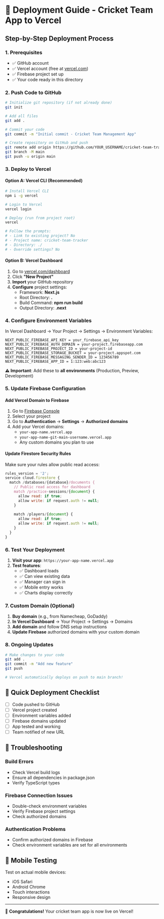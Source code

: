 # 🚀 Deployment Guide - Cricket Team App to Vercel

## Step-by-Step Deployment Process

### **1. Prerequisites**
- ✅ GitHub account
- ✅ Vercel account (free at [vercel.com](https://vercel.com))
- ✅ Firebase project set up
- ✅ Your code ready in this directory

### **2. Push Code to GitHub**

```bash
# Initialize git repository (if not already done)
git init

# Add all files
git add .

# Commit your code
git commit -m "Initial commit - Cricket Team Management App"

# Create repository on GitHub and push
git remote add origin https://github.com/YOUR_USERNAME/cricket-team-tracker.git
git branch -M main
git push -u origin main
```

### **3. Deploy to Vercel**

#### **Option A: Vercel CLI (Recommended)**
```bash
# Install Vercel CLI
npm i -g vercel

# Login to Vercel
vercel login

# Deploy (run from project root)
vercel

# Follow the prompts:
# - Link to existing project? No
# - Project name: cricket-team-tracker
# - Directory: ./
# - Override settings? No
```

#### **Option B: Vercel Dashboard**
1. Go to [vercel.com/dashboard](https://vercel.com/dashboard)
2. Click **"New Project"**
3. **Import** your GitHub repository
4. **Configure** project settings:
   - Framework: **Next.js**
   - Root Directory: **.**
   - Build Command: **npm run build**
   - Output Directory: **.next**

### **4. Configure Environment Variables**

In Vercel Dashboard → Your Project → Settings → Environment Variables:

```
NEXT_PUBLIC_FIREBASE_API_KEY = your_firebase_api_key
NEXT_PUBLIC_FIREBASE_AUTH_DOMAIN = your-project.firebaseapp.com
NEXT_PUBLIC_FIREBASE_PROJECT_ID = your-project-id
NEXT_PUBLIC_FIREBASE_STORAGE_BUCKET = your-project.appspot.com
NEXT_PUBLIC_FIREBASE_MESSAGING_SENDER_ID = 123456789
NEXT_PUBLIC_FIREBASE_APP_ID = 1:123:web:abc123
```

**⚠️ Important**: Add these to **all environments** (Production, Preview, Development)

### **5. Update Firebase Configuration**

#### **Add Vercel Domain to Firebase**
1. Go to [Firebase Console](https://console.firebase.google.com)
2. Select your project
3. Go to **Authentication** → **Settings** → **Authorized domains**
4. Add your Vercel domains:
   - `your-app-name.vercel.app`
   - `your-app-name-git-main-username.vercel.app`
   - Any custom domains you plan to use

#### **Update Firestore Security Rules**
Make sure your rules allow public read access:
```javascript
rules_version = '2';
service cloud.firestore {
  match /databases/{database}/documents {
    // Public read access for dashboard
    match /practice-sessions/{document} {
      allow read: if true;
      allow write: if request.auth != null;
    }
    
    match /players/{document} {
      allow read: if true;
      allow write: if request.auth != null;
    }
  }
}
```

### **6. Test Your Deployment**

1. **Visit your app**: `https://your-app-name.vercel.app`
2. **Test features**:
   - ✅ Dashboard loads
   - ✅ Can view existing data
   - ✅ Manager can sign in
   - ✅ Mobile entry works
   - ✅ Charts display correctly

### **7. Custom Domain (Optional)**

1. **Buy domain** (e.g., from Namecheap, GoDaddy)
2. **In Vercel Dashboard** → Your Project → Settings → Domains
3. **Add domain** and follow DNS setup instructions
4. **Update Firebase** authorized domains with your custom domain

### **8. Ongoing Updates**

```bash
# Make changes to your code
git add .
git commit -m "Add new feature"
git push

# Vercel automatically deploys on push to main branch!
```

## 🎯 **Quick Deployment Checklist**

- [ ] Code pushed to GitHub
- [ ] Vercel project created
- [ ] Environment variables added
- [ ] Firebase domains updated
- [ ] App tested and working
- [ ] Team notified of new URL

## 🔧 **Troubleshooting**

### **Build Errors**
- Check Vercel build logs
- Ensure all dependencies in package.json
- Verify TypeScript types

### **Firebase Connection Issues**
- Double-check environment variables
- Verify Firebase project settings
- Check authorized domains

### **Authentication Problems**
- Confirm authorized domains in Firebase
- Check environment variables are set for all environments

## 📱 **Mobile Testing**

Test on actual mobile devices:
- iOS Safari
- Android Chrome
- Touch interactions
- Responsive design

---

🎉 **Congratulations!** Your cricket team app is now live on Vercel!